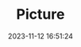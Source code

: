 ---
weight: 1
images:
- /images/edited/208.jpeg
title: Picture
date: 2023-11-12 16:51:24
tags: [luminarneo,work,ilce7m3,car,vehicles]
---